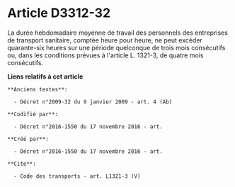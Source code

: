 # Article D3312-32

La durée hebdomadaire moyenne de travail des personnels des entreprises de transport sanitaire, comptée heure pour heure, ne
peut excéder quarante-six heures sur une période quelconque de trois mois consécutifs ou, dans les conditions prévues à
l'article L. 1321-3, de quatre mois consécutifs.

**Liens relatifs à cet article**

	**Anciens textes**:

	  - Décret n°2009-32 du 9 janvier 2009 - art. 4 (Ab)

	**Codifié par**:

	  - Décret n°2016-1550 du 17 novembre 2016 - art.

	**Créé par**:

	  - Décret n°2016-1550 du 17 novembre 2016 - art.

	**Cite**:

	  - Code des transports - art. L1321-3 (V)
